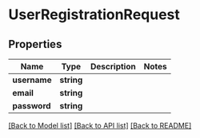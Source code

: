 # UserRegistrationRequest

## Properties
Name | Type | Description | Notes
------------ | ------------- | ------------- | -------------
**username** | **string** |  | 
**email** | **string** |  | 
**password** | **string** |  | 

[[Back to Model list]](../../README.md#documentation-for-models) [[Back to API list]](../../README.md#documentation-for-api-endpoints) [[Back to README]](../../README.md)

